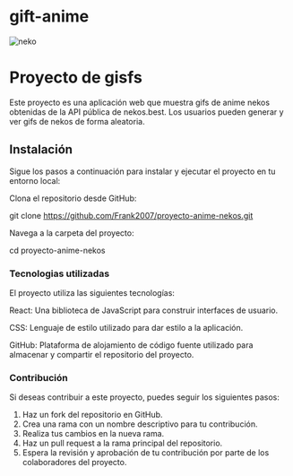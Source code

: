 # gift-anime

![neko](../public/gifsNekos.jpg)

# Proyecto de gisfs

Este proyecto es una aplicación web que muestra gifs de anime nekos obtenidas de la API pública de nekos.best. Los usuarios pueden generar y ver gifs de nekos de forma aleatoria.

## Instalación

Sigue los pasos a continuación para instalar y ejecutar el proyecto en tu entorno local:

Clona el repositorio desde GitHub:

git clone https://github.com/Frank2007/proyecto-anime-nekos.git

Navega a la carpeta del proyecto:

cd proyecto-anime-nekos

### Tecnologias utilizadas

El proyecto utiliza las siguientes tecnologías:

React: Una biblioteca de JavaScript para construir interfaces de usuario.

CSS: Lenguaje de estilo utilizado para dar estilo a la aplicación.

GitHub: Plataforma de alojamiento de código fuente utilizado para almacenar y compartir el repositorio del proyecto.

### Contribución

Si deseas contribuir a este proyecto, puedes seguir los siguientes pasos:

1. Haz un fork del repositorio en GitHub.
2. Crea una rama con un nombre descriptivo para tu contribución.
3. Realiza tus cambios en la nueva rama.
4. Haz un pull request a la rama principal del repositorio.
5. Espera la revisión y aprobación de tu contribución por parte de los colaboradores del proyecto.
